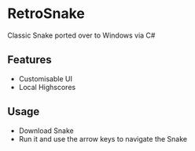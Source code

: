 # RetroSnake
Classic Snake ported over to Windows via C#

## Features
* Customisable UI 
* Local Highscores 

## Usage 
* Download Snake
* Run it and use the arrow keys to navigate the Snake  
